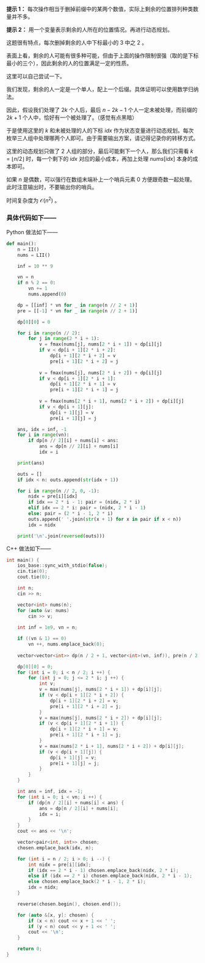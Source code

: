 **提示 1：** 每次操作相当于删掉前缀中的某两个数值，实际上剩余的位置排列种类数量并不多。

**提示 2：** 用一个变量表示剩余的人所在的位置情况。再进行动态规划。

这题很有特点，每次删掉剩余的人中下标最小的 $3$ 中之 $2$ 。

表面上看，剩余的人可能有很多种可能，但由于上面的操作限制很强（取的是下标最小的三个），因此剩余的人的位置满足一定的性质。

这里可以自己尝试一下。

我们发现，剩余的人一定是一个单人，配上一个后缀。具体证明可以使用数学归纳法。

因此，假设我们处理了 $2k$ 个人后，最后 $n-2k-1$ 个人一定未被处理，而前缀的 $2k+1$ 个人中，恰好有一个被处理了。（感觉有点黑暗）

于是使用这里的 $k$ 和未被处理的人的下标 $idx$ 作为状态变量进行动态规划。每次枚举三人组中处理哪两个人即可。由于需要输出方案，请记得记录你的转移方式。

这里的动态规划只做了 $2$ 人组的部分，最后可能剩下一个人，那么我们只需看 $k=\lfloor n/2\rfloor$ 时，每一个剩下的 $idx$ 对应的最小成本，再加上处理 $nums[idx]$ 本身的成本即可。

如果 $n$ 是偶数，可以强行在数组末端补上一个哨兵元素 $0$ 方便跟奇数一起处理。此时注意输出时，不要输出你的哨兵。

时间复杂度为 $\mathcal{O}(n^2)$ 。

### 具体代码如下——

Python 做法如下——

```Python []
def main():
    n = II()
    nums = LII()

    inf = 10 ** 9

    vn = n
    if n % 2 == 0:
        vn += 1
        nums.append(0)

    dp = [[inf] * vn for _ in range(n // 2 + 1)]
    pre = [[-1] * vn for _ in range(n // 2 + 1)]

    dp[0][0] = 0

    for i in range(n // 2):
        for j in range(2 * i + 1):
            v = fmax(nums[j], nums[2 * i + 1]) + dp[i][j]
            if v < dp[i + 1][2 * i + 2]:
                dp[i + 1][2 * i + 2] = v
                pre[i + 1][2 * i + 2] = j
            
            v = fmax(nums[j], nums[2 * i + 2]) + dp[i][j]
            if v < dp[i + 1][2 * i + 1]:
                dp[i + 1][2 * i + 1] = v
                pre[i + 1][2 * i + 1] = j
            
            v = fmax(nums[2 * i + 1], nums[2 * i + 2]) + dp[i][j]
            if v < dp[i + 1][j]:
                dp[i + 1][j] = v
                pre[i + 1][j] = j

    ans, idx = inf, -1
    for i in range(vn):
        if dp[n // 2][i] + nums[i] < ans:
            ans = dp[n // 2][i] + nums[i]
            idx = i

    print(ans)

    outs = []
    if idx < n: outs.append(str(idx + 1))

    for i in range(n // 2, 0, -1):
        nidx = pre[i][idx]
        if idx == 2 * i - 1: pair = (nidx, 2 * i)
        elif idx == 2 * i: pair = (nidx, 2 * i - 1)
        else: pair = (2 * i - 1, 2 * i)
        outs.append(' '.join(str(x + 1) for x in pair if x < n))
        idx = nidx

    print('\n'.join(reversed(outs)))
```

C++ 做法如下——

```cpp []
int main() {
    ios_base::sync_with_stdio(false);
    cin.tie(0);
    cout.tie(0);

    int n;
    cin >> n;

    vector<int> nums(n);
    for (auto &v: nums)
        cin >> v;
    
    int inf = 1e9, vn = n;

    if ((vn & 1) == 0)
        vn ++, nums.emplace_back(0);
    
    vector<vector<int>> dp(n / 2 + 1, vector<int>(vn, inf)), pre(n / 2 + 1, vector<int>(vn, -1));

    dp[0][0] = 0;
    for (int i = 0; i < n / 2; i ++) {
        for (int j = 0; j <= 2 * i; j ++) {
            int v;
            v = max(nums[j], nums[2 * i + 1]) + dp[i][j];
            if (v < dp[i + 1][2 * i + 2]) {
                dp[i + 1][2 * i + 2] = v;
                pre[i + 1][2 * i + 2] = j;
            }
            v = max(nums[j], nums[2 * i + 2]) + dp[i][j];
            if (v < dp[i + 1][2 * i + 1]) {
                dp[i + 1][2 * i + 1] = v;
                pre[i + 1][2 * i + 1] = j;
            }
            v = max(nums[2 * i + 1], nums[2 * i + 2]) + dp[i][j];
            if (v < dp[i + 1][j]) {
                dp[i + 1][j] = v;
                pre[i + 1][j] = j;
            }
        }
    }

    int ans = inf, idx = -1;
    for (int i = 0; i < vn; i ++) {
        if (dp[n / 2][i] + nums[i] < ans) {
            ans = dp[n / 2][i] + nums[i];
            idx = i;
        }
    }
    cout << ans << '\n';

    vector<pair<int, int>> chosen;
    chosen.emplace_back(idx, n);

    for (int i = n / 2; i > 0; i --) {
        int nidx = pre[i][idx];
        if (idx == 2 * i - 1) chosen.emplace_back(nidx, 2 * i);
        else if (idx == 2 * i) chosen.emplace_back(nidx, 2 * i - 1);
        else chosen.emplace_back(2 * i - 1, 2 * i);
        idx = nidx;
    }

    reverse(chosen.begin(), chosen.end());

    for (auto &[x, y]: chosen) {
        if (x < n) cout << x + 1 << ' ';
        if (y < n) cout << y + 1 << ' ';
        cout << '\n';
    }

    return 0;
}
```
